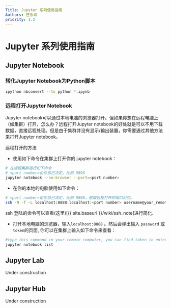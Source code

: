```yaml
---
Title: Jupyter 系列使用指南
Authors: 庄永斌
priority: 1.2
---
```




# Jupyter 系列使用指南

## Jupyter Notebook

### 转化Jupyter Notebook为Python脚本

```bash
ipython nbconvert --to python *.ipynb
```



### 远程打开Jupyter Notebook

Jupyter notebook可以通过本地电脑的浏览器打开。但如果你想在远程电脑上（如集群）打开，怎么办？远程打开Jupyter notebook的好处就是可以不用下载数据，直接远程处理。但是由于集群并没有显示/输出装置，你需要通过其他方法来打开Jupyter notebook。

远程打开的方法

- 使用如下命令在集群上打开你的 jupyter notebook：

```bash
# 在远程集群运行如下命令
# <port number>由你自己决定，比如 9898
jupyter notebook --no-browser --port=<port number>
```

- 在你的本地的电脑使用如下命令：

```bash
# <port number>由你自己决定，比如 9898，是跟远程打开的端口对应。
ssh -N -f -L localhost:8888:localhost:<port number> username@your_remote_host_name
```



ssh 登陆的命令可以查看(这里)[{{ site.baseurl }}/wiki/ssh_note]进行简化.

- 打开本地电脑的浏览器，输入`localhost:8888` 。然后会弹出输入 `password` 或 `token`的页面, 你可以在集群上输入如下命令来查看：

```bash
#type this command in your remote computer, you can find token to enter remote notebook
jupyter notebook list
```



## Jupyter Lab

Under construction

## Jupyter Hub

Under construction
